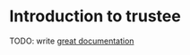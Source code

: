 # Introduction to trustee

TODO: write [great documentation](http://jacobian.org/writing/great-documentation/what-to-write/)
